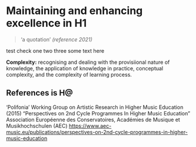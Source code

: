 # Maintaining and enhancing excellence in H1

> ‘a quotation’
    <cite>(reference 2021)</cite>

test check one two three some text here


**Complexity:** recognising and dealing with the provisiional nature of knowledge, the application of knowledge in practice, conceptual complexity, and the complexity of learning process.


## References is H@

‘Polifonia’ Working Group on Artistic Research in Higher Music Education (2015) “Perspectives on 2nd Cycle Programmes In Higher Music Education” Association Européenne des Conservatoires, Académies de Musique et Musikhochschulen (AEC) https://www.aec-music.eu/publications/perspectives-on-2nd-cycle-programmes-in-higher-music-education

